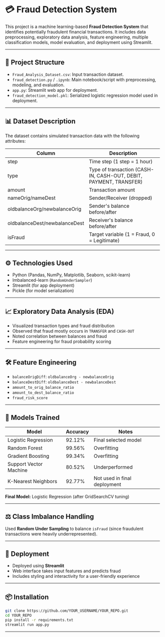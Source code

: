 # 💳 Fraud Detection System

This project is a machine learning-based **Fraud Detection System** that identifies potentially fraudulent financial transactions. It includes data preprocessing, exploratory data analysis, feature engineering, multiple classification models, model evaluation, and deployment using Streamlit.

---

## 📂 Project Structure

- `Fraud_Analysis_Dataset.csv`: Input transaction dataset.
- `fraud_detection.py` / `.ipynb`: Main notebook/script with preprocessing, modeling, and evaluation.
- `app.py`: Streamlit web app for deployment.
- `fraud_detection_model.pkl`: Serialized logistic regression model used in deployment.

---

## 📊 Dataset Description

The dataset contains simulated transaction data with the following attributes:

| Column | Description |
|--------|-------------|
| step | Time step (1 step = 1 hour) |
| type | Type of transaction (CASH-IN, CASH-OUT, DEBIT, PAYMENT, TRANSFER) |
| amount | Transaction amount |
| nameOrig/nameDest | Sender/Receiver (dropped) |
| oldbalanceOrg/newbalanceOrig | Sender's balance before/after |
| oldbalanceDest/newbalanceDest | Receiver's balance before/after |
| isFraud | Target variable (1 = Fraud, 0 = Legitimate) |

---

## ⚙️ Technologies Used

- Python (Pandas, NumPy, Matplotlib, Seaborn, scikit-learn)
- Imbalanced-learn (`RandomUnderSampler`)
- Streamlit (for app deployment)
- Pickle (for model serialization)

---

## 📈 Exploratory Data Analysis (EDA)

- Visualized transaction types and fraud distribution
- Observed that fraud mostly occurs in `TRANSFER` and `CASH-OUT`
- Noted correlation between balances and fraud
- Feature engineering for fraud probability scoring

---

## 🛠️ Feature Engineering

- `balanceOrigDiff`: `oldbalanceOrg - newbalanceOrig`
- `balanceDestDiff`: `oldbalanceDest - newbalanceDest`
- `amount_to_orig_balance_ratio`
- `amount_to_dest_balance_ratio`
- `fraud_risk_score`

---

## 🤖 Models Trained

| Model | Accuracy | Notes |
|-------|----------|-------|
| Logistic Regression | 92.12% | Final selected model |
| Random Forest | 99.56% | Overfitting |
| Gradient Boosting | 99.34% | Overfitting |
| Support Vector Machine | 80.52% | Underperformed |
| K-Nearest Neighbors | 92.77% | Not used in final deployment |

**Final Model:** Logistic Regression (after GridSearchCV tuning)

---

## ⚖️ Class Imbalance Handling

Used **Random Under Sampling** to balance `isFraud` (since fraudulent transactions were heavily underrepresented).

---

## 🚀 Deployment

- Deployed using **Streamlit**
- Web interface takes input features and predicts fraud
- Includes styling and interactivity for a user-friendly experience

---

## 📦 Installation

```bash
git clone https://github.com/YOUR_USERNAME/YOUR_REPO.git
cd YOUR_REPO
pip install -r requirements.txt
streamlit run app.py
```

---
